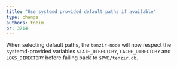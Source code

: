 ```yaml
---
title: "Use systemd provided default paths if available"
type: change
authors: tobim
pr: 3714
---
```


When selecting default paths, the `tenzir-node` will now respect
the systemd-provided variables `STATE_DIRECTORY`, `CACHE_DIRECTORY`
and `LOGS_DIRECTORY` before falling back to `$PWD/tenzir.db`.
